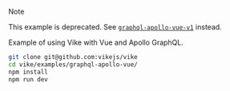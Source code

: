 > [!NOTE]
> This example is deprecated. See [`graphql-apollo-vue-v1`](../graphql-apollo-vue-v1/) instead.

Example of using Vike with Vue and Apollo GraphQL.

```bash
git clone git@github.com:vikejs/vike
cd vike/examples/graphql-apollo-vue/
npm install
npm run dev
```
